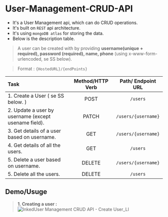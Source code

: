 # User-Management-CRUD-API
- It's a User Management api, which can do CRUD operations. 
- It's built on `REST` api architecture.
- It's using `mongoDB atlas` for storing the data.
- Below is the description table. 

> A user can be created with by providing **username(unique + required), password (required), name, phone** (using  x-www-form-urlencoded, se SS below).

>Format : `{HostedURL}/{endPoints}`

|   Task       |     Method/HTTP Verb      |    Path/ Endpoint URL      |
| :---------   |     :--------------:      |     :---------------:      |
| 1. Create a User ( se SS below. )        | POST |  `/users`  |
| 2. Update a user by username (except usename field).     | PATCH  |  `/users/{username}` |
| 3. Get details of a user based on username.              | GET    | `/users/{username}`  |
| 4. Get details of all the users.                         | GET    | `/users`             |
| 5. Delete a user based on username.                      | DELETE | `/users/{username}`  |
| 5. Delete all the users.                                 | DELETE | `/users`             |


## Demo/Usuge
> **1. Creating a user :**
> ![InkedUser Management CRUD API - Create User_LI](https://user-images.githubusercontent.com/94619482/159142923-4db5740d-4c01-43a0-ada0-7a589ebee6a4.jpg)

